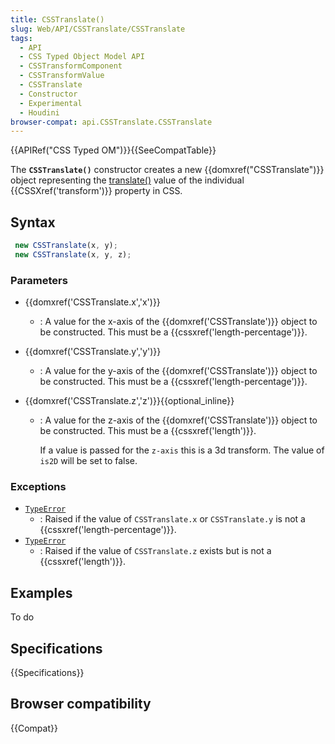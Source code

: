 ```yaml
---
title: CSSTranslate()
slug: Web/API/CSSTranslate/CSSTranslate
tags:
  - API
  - CSS Typed Object Model API
  - CSSTransformComponent
  - CSSTransformValue
  - CSSTranslate
  - Constructor
  - Experimental
  - Houdini
browser-compat: api.CSSTranslate.CSSTranslate
---
```

{{APIRef("CSS Typed OM")}}{{SeeCompatTable}}

The **`CSSTranslate()`** constructor creates a
new {{domxref("CSSTranslate")}} object representing the [translate()](</en-US/docs/Web/CSS/transform-function/translate()>) value of the
individual {{CSSXref('transform')}} property in CSS.

## Syntax

```js
 new CSSTranslate(x, y);
 new CSSTranslate(x, y, z);
```

### Parameters

- {{domxref('CSSTranslate.x','x')}}
  - : A value for the x-axis of the {{domxref('CSSTranslate')}} object to be constructed.
    This must be a {{cssxref('length-percentage')}}.
- {{domxref('CSSTranslate.y','y')}}
  - : A value for the y-axis of the {{domxref('CSSTranslate')}} object to be constructed.
    This must be a {{cssxref('length-percentage')}}.
- {{domxref('CSSTranslate.z','z')}}{{optional_inline}}

  - : A value for the z-axis of the {{domxref('CSSTranslate')}} object to be constructed.
    This must be a {{cssxref('length')}}.

    If a value is passed for the `z-axis` this is a 3d transform. The value of
    `is2D` will be set to false.

### Exceptions

- [`TypeError`](/en-US/docs/Web/JavaScript/Reference/Global_Objects/TypeError)
  - : Raised if the value of `CSSTranslate.x` or `CSSTranslate.y` is
    not a {{cssxref('length-percentage')}}.
- [`TypeError`](/en-US/docs/Web/JavaScript/Reference/Global_Objects/TypeError)
  - : Raised if the value of `CSSTranslate.z` exists but is not a
    {{cssxref('length')}}.

## Examples

To do

## Specifications

{{Specifications}}

## Browser compatibility

{{Compat}}
